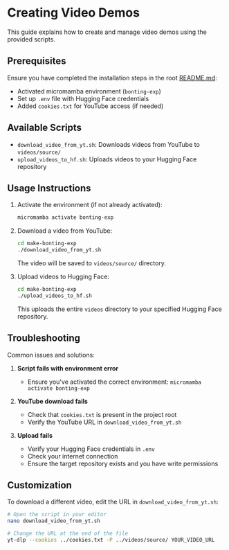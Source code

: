 # Creating Video Demos

This guide explains how to create and manage video demos using the provided scripts.

## Prerequisites

Ensure you have completed the installation steps in the root [README.md](../README.md):
- Activated micromamba environment (`bonting-exp`)
- Set up `.env` file with Hugging Face credentials
- Added `cookies.txt` for YouTube access (if needed)

## Available Scripts

- `download_video_from_yt.sh`: Downloads videos from YouTube to `videos/source/`
- `upload_videos_to_hf.sh`: Uploads videos to your Hugging Face repository

## Usage Instructions

1. Activate the environment (if not already activated):
   ```bash
   micromamba activate bonting-exp
   ```

2. Download a video from YouTube:
   ```bash
   cd make-bonting-exp
   ./download_video_from_yt.sh
   ```
   The video will be saved to `videos/source/` directory.

3. Upload videos to Hugging Face:
   ```bash
   cd make-bonting-exp
   ./upload_videos_to_hf.sh
   ```
   This uploads the entire `videos` directory to your specified Hugging Face repository.

## Troubleshooting

Common issues and solutions:

1. **Script fails with environment error**
   - Ensure you've activated the correct environment: `micromamba activate bonting-exp`
   
2. **YouTube download fails**
   - Check that `cookies.txt` is present in the project root
   - Verify the YouTube URL in `download_video_from_yt.sh`

3. **Upload fails**
   - Verify your Hugging Face credentials in `.env`
   - Check your internet connection
   - Ensure the target repository exists and you have write permissions

## Customization

To download a different video, edit the URL in `download_video_from_yt.sh`:
```bash
# Open the script in your editor
nano download_video_from_yt.sh

# Change the URL at the end of the file
yt-dlp --cookies ../cookies.txt -P ../videos/source/ YOUR_VIDEO_URL
``` 